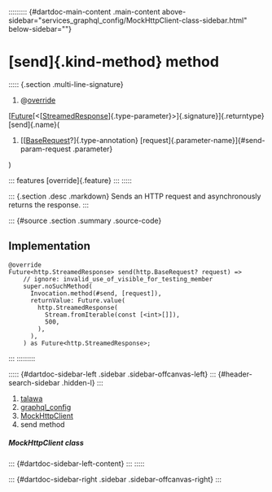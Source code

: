 ::::::::: {#dartdoc-main-content .main-content above-sidebar="services_graphql_config/MockHttpClient-class-sidebar.html" below-sidebar=""}
<div>

# [send]{.kind-method} method

</div>

::::: {.section .multi-line-signature}
<div>

1.  @[override](https://api.flutter.dev/flutter/dart-core/override-constant.html)

</div>

[[Future](https://api.flutter.dev/flutter/dart-core/Future-class.html)[\<[[StreamedResponse](https://pub.dev/documentation/http/1.2.2/http/StreamedResponse-class.html)]{.type-parameter}\>]{.signature}]{.returntype}
[send]{.name}(

1.  [[[BaseRequest](https://pub.dev/documentation/http/1.2.2/http/BaseRequest-class.html)?]{.type-annotation}
    [request]{.parameter-name}]{#send-param-request .parameter}

)

::: features
[override]{.feature}
:::
:::::

::: {.section .desc .markdown}
Sends an HTTP request and asynchronously returns the response.
:::

::: {#source .section .summary .source-code}
## Implementation

``` language-dart
@override
Future<http.StreamedResponse> send(http.BaseRequest? request) =>
    // ignore: invalid_use_of_visible_for_testing_member
    super.noSuchMethod(
      Invocation.method(#send, [request]),
      returnValue: Future.value(
        http.StreamedResponse(
          Stream.fromIterable(const [<int>[]]),
          500,
        ),
      ),
    ) as Future<http.StreamedResponse>;
```
:::
:::::::::

::::: {#dartdoc-sidebar-left .sidebar .sidebar-offcanvas-left}
::: {#header-search-sidebar .hidden-l}
:::

1.  [talawa](../../index.html)
2.  [graphql_config](../../services_graphql_config/)
3.  [MockHttpClient](../../services_graphql_config/MockHttpClient-class.html)
4.  send method

##### MockHttpClient class

::: {#dartdoc-sidebar-left-content}
:::
:::::

::: {#dartdoc-sidebar-right .sidebar .sidebar-offcanvas-right}
:::
